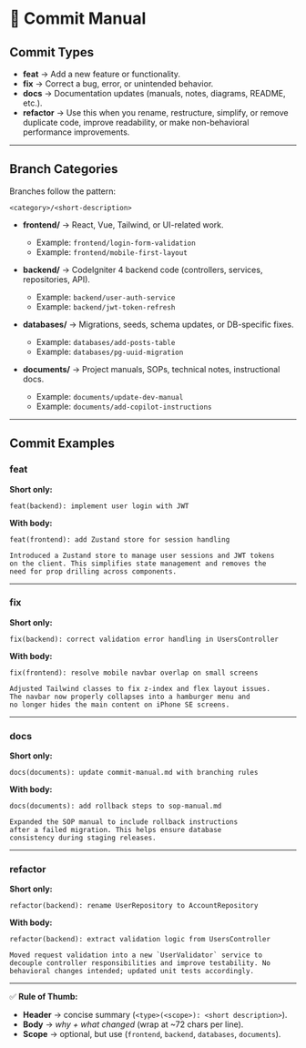 # 📄 Commit Manual

## Commit Types

* **feat** → Add a new feature or functionality.
* **fix** → Correct a bug, error, or unintended behavior.
* **docs** → Documentation updates (manuals, notes, diagrams, README, etc.).
* **refactor** → Use this when you rename, restructure, simplify, or remove duplicate code, improve readability, or make non-behavioral performance improvements. 

---

## Branch Categories

Branches follow the pattern:

```
<category>/<short-description>
```

* **frontend/** → React, Vue, Tailwind, or UI-related work.

  * Example: `frontend/login-form-validation`
  * Example: `frontend/mobile-first-layout`

* **backend/** → CodeIgniter 4 backend code (controllers, services, repositories, API).

  * Example: `backend/user-auth-service`
  * Example: `backend/jwt-token-refresh`

* **databases/** → Migrations, seeds, schema updates, or DB-specific fixes.

  * Example: `databases/add-posts-table`
  * Example: `databases/pg-uuid-migration`

* **documents/** → Project manuals, SOPs, technical notes, instructional docs.

  * Example: `documents/update-dev-manual`
  * Example: `documents/add-copilot-instructions`

---

## Commit Examples

### **feat**

**Short only:**

```
feat(backend): implement user login with JWT
```

**With body:**

```
feat(frontend): add Zustand store for session handling

Introduced a Zustand store to manage user sessions and JWT tokens
on the client. This simplifies state management and removes the
need for prop drilling across components.
```

---

### **fix**

**Short only:**

```
fix(backend): correct validation error handling in UsersController
```

**With body:**

```
fix(frontend): resolve mobile navbar overlap on small screens

Adjusted Tailwind classes to fix z-index and flex layout issues.
The navbar now properly collapses into a hamburger menu and
no longer hides the main content on iPhone SE screens.
```

---

### **docs**

**Short only:**

```
docs(documents): update commit-manual.md with branching rules
```

**With body:**

```
docs(documents): add rollback steps to sop-manual.md

Expanded the SOP manual to include rollback instructions
after a failed migration. This helps ensure database
consistency during staging releases.
```

---

### **refactor**

**Short only:**

```
refactor(backend): rename UserRepository to AccountRepository
```

**With body:**

```
refactor(backend): extract validation logic from UsersController

Moved request validation into a new `UserValidator` service to
decouple controller responsibilities and improve testability. No
behavioral changes intended; updated unit tests accordingly.
```

---

✅ **Rule of Thumb:**

* **Header** → concise summary (`<type>(<scope>): <short description>`).
* **Body** → *why + what changed* (wrap at \~72 chars per line).
* **Scope** → optional, but use (`frontend`, `backend`, `databases`, `documents`).
